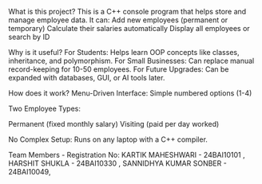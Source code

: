What is this project?
This is a C++ console program that helps store and manage employee data. It can:
 Add new employees (permanent or temporary)
 Calculate their salaries automatically
 Display all employees or search by ID

Why is it useful?
For Students: Helps learn OOP concepts like classes, inheritance, and polymorphism.
For Small Businesses: Can replace manual record-keeping for 10-50 employees.
For Future Upgrades: Can be expanded with databases, GUI, or AI tools later.

How does it work?
Menu-Driven Interface: Simple numbered options (1-4)

Two Employee Types:

Permanent (fixed monthly salary)
Visiting (paid per day worked)

No Complex Setup: Runs on any laptop with a C++ compiler.

Team Members	        -      Registration No:
KARTIK MAHESHWARI	   -       24BAI10101 ,
HARSHIT SHUKLA	      -       24BAI10330 ,
SANNIDHYA KUMAR SONBER	 -    24BAI10049,

